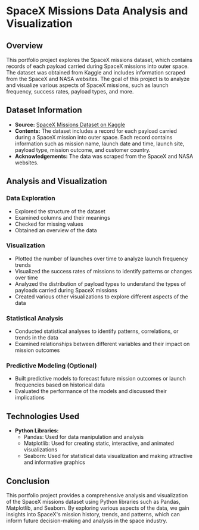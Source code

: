 # SpaceX Missions Data Analysis and Visualization

## Overview

This portfolio project explores the SpaceX missions dataset, which contains records of each payload carried during SpaceX missions into outer space. The dataset was obtained from Kaggle and includes information scraped from the SpaceX and NASA websites. The goal of this project is to analyze and visualize various aspects of SpaceX missions, such as launch frequency, success rates, payload types, and more.

## Dataset Information

- **Source:** [SpaceX Missions Dataset on Kaggle](https://www.kaggle.com/datasets/spacex/spacex-missions)
- **Contents:** The dataset includes a record for each payload carried during a SpaceX mission into outer space. Each record contains information such as mission name, launch date and time, launch site, payload type, mission outcome, and customer country.
- **Acknowledgements:** The data was scraped from the SpaceX and NASA websites.

## Analysis and Visualization

### Data Exploration

- Explored the structure of the dataset
- Examined columns and their meanings
- Checked for missing values
- Obtained an overview of the data

### Visualization

- Plotted the number of launches over time to analyze launch frequency trends
- Visualized the success rates of missions to identify patterns or changes over time
- Analyzed the distribution of payload types to understand the types of payloads carried during SpaceX missions
- Created various other visualizations to explore different aspects of the data

### Statistical Analysis

- Conducted statistical analyses to identify patterns, correlations, or trends in the data
- Examined relationships between different variables and their impact on mission outcomes

### Predictive Modeling (Optional)

- Built predictive models to forecast future mission outcomes or launch frequencies based on historical data
- Evaluated the performance of the models and discussed their implications

## Technologies Used

- **Python Libraries:**
  - Pandas: Used for data manipulation and analysis
  - Matplotlib: Used for creating static, interactive, and animated visualizations
  - Seaborn: Used for statistical data visualization and making attractive and informative graphics

## Conclusion

This portfolio project provides a comprehensive analysis and visualization of the SpaceX missions dataset using Python libraries such as Pandas, Matplotlib, and Seaborn. By exploring various aspects of the data, we gain insights into SpaceX's mission history, trends, and patterns, which can inform future decision-making and analysis in the space industry.


